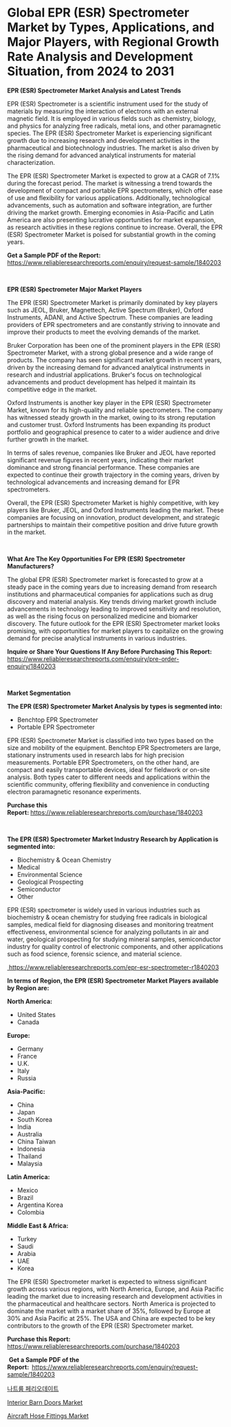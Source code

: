 <p><h1>Global EPR (ESR) Spectrometer Market by Types, Applications, and Major Players, with Regional Growth Rate Analysis and Development Situation, from 2024 to 2031</h1></p><p><strong>EPR (ESR) Spectrometer Market Analysis and Latest Trends</strong></p>
<p><p>EPR (ESR) Spectrometer is a scientific instrument used for the study of materials by measuring the interaction of electrons with an external magnetic field. It is employed in various fields such as chemistry, biology, and physics for analyzing free radicals, metal ions, and other paramagnetic species. The EPR (ESR) Spectrometer Market is experiencing significant growth due to increasing research and development activities in the pharmaceutical and biotechnology industries. The market is also driven by the rising demand for advanced analytical instruments for material characterization.</p><p>The EPR (ESR) Spectrometer Market is expected to grow at a CAGR of 7.1% during the forecast period. The market is witnessing a trend towards the development of compact and portable EPR spectrometers, which offer ease of use and flexibility for various applications. Additionally, technological advancements, such as automation and software integration, are further driving the market growth. Emerging economies in Asia-Pacific and Latin America are also presenting lucrative opportunities for market expansion, as research activities in these regions continue to increase. Overall, the EPR (ESR) Spectrometer Market is poised for substantial growth in the coming years.</p></p>
<p><strong>Get a Sample PDF of the Report:&nbsp;</strong> <a href="https://www.reliableresearchreports.com/enquiry/request-sample/1840203">https://www.reliableresearchreports.com/enquiry/request-sample/1840203</a></p>
<p>&nbsp;</p>
<p><strong>EPR (ESR) Spectrometer Major Market Players</strong></p>
<p><p>The EPR (ESR) Spectrometer Market is primarily dominated by key players such as JEOL, Bruker, Magnettech, Active Spectrum (Bruker), Oxford Instruments, ADANI, and Active Spectrum. These companies are leading providers of EPR spectrometers and are constantly striving to innovate and improve their products to meet the evolving demands of the market.</p><p>Bruker Corporation has been one of the prominent players in the EPR (ESR) Spectrometer Market, with a strong global presence and a wide range of products. The company has seen significant market growth in recent years, driven by the increasing demand for advanced analytical instruments in research and industrial applications. Bruker's focus on technological advancements and product development has helped it maintain its competitive edge in the market.</p><p>Oxford Instruments is another key player in the EPR (ESR) Spectrometer Market, known for its high-quality and reliable spectrometers. The company has witnessed steady growth in the market, owing to its strong reputation and customer trust. Oxford Instruments has been expanding its product portfolio and geographical presence to cater to a wider audience and drive further growth in the market.</p><p>In terms of sales revenue, companies like Bruker and JEOL have reported significant revenue figures in recent years, indicating their market dominance and strong financial performance. These companies are expected to continue their growth trajectory in the coming years, driven by technological advancements and increasing demand for EPR spectrometers.</p><p>Overall, the EPR (ESR) Spectrometer Market is highly competitive, with key players like Bruker, JEOL, and Oxford Instruments leading the market. These companies are focusing on innovation, product development, and strategic partnerships to maintain their competitive position and drive future growth in the market.</p></p>
<p>&nbsp;</p>
<p><strong>What Are The Key Opportunities For EPR (ESR) Spectrometer Manufacturers?</strong></p>
<p><p>The global EPR (ESR) Spectrometer market is forecasted to grow at a steady pace in the coming years due to increasing demand from research institutions and pharmaceutical companies for applications such as drug discovery and material analysis. Key trends driving market growth include advancements in technology leading to improved sensitivity and resolution, as well as the rising focus on personalized medicine and biomarker discovery. The future outlook for the EPR (ESR) Spectrometer market looks promising, with opportunities for market players to capitalize on the growing demand for precise analytical instruments in various industries.</p></p>
<p><strong>Inquire or Share Your Questions If Any Before Purchasing This Report:</strong> <a href="https://www.reliableresearchreports.com/enquiry/pre-order-enquiry/1840203">https://www.reliableresearchreports.com/enquiry/pre-order-enquiry/1840203</a></p>
<p>&nbsp;</p>
<p><strong>Market Segmentation</strong></p>
<p><strong>The EPR (ESR) Spectrometer Market Analysis by types is segmented into:</strong></p>
<p><ul><li>Benchtop EPR Spectrometer</li><li>Portable EPR Spectrometer</li></ul></p>
<p><p>EPR (ESR) Spectrometer Market is classified into two types based on the size and mobility of the equipment. Benchtop EPR Spectrometers are large, stationary instruments used in research labs for high precision measurements. Portable EPR Spectrometers, on the other hand, are compact and easily transportable devices, ideal for fieldwork or on-site analysis. Both types cater to different needs and applications within the scientific community, offering flexibility and convenience in conducting electron paramagnetic resonance experiments.</p></p>
<p><strong>Purchase this Report:&nbsp;</strong><a href="https://www.reliableresearchreports.com/purchase/1840203">https://www.reliableresearchreports.com/purchase/1840203</a></p>
<p>&nbsp;</p>
<p><strong>The EPR (ESR) Spectrometer Market Industry Research by Application is segmented into:</strong></p>
<p><ul><li>Biochemistry & Ocean Chemistry</li><li>Medical</li><li>Environmental Science</li><li>Geological Prospecting</li><li>Semiconductor</li><li>Other</li></ul></p>
<p><p>EPR (ESR) spectrometer is widely used in various industries such as biochemistry & ocean chemistry for studying free radicals in biological samples, medical field for diagnosing diseases and monitoring treatment effectiveness, environmental science for analyzing pollutants in air and water, geological prospecting for studying mineral samples, semiconductor industry for quality control of electronic components, and other applications such as food science, forensic science, and material science.</p></p>
<p><a href="https://www.reliableresearchreports.com/epr-esr-spectrometer-r1840203">&nbsp;https://www.reliableresearchreports.com/epr-esr-spectrometer-r1840203</a></p>
<p><strong>In terms of Region, the EPR (ESR) Spectrometer Market Players available by Region are:</strong></p>
<p>
    <p> <strong> North America: </strong>
        <ul>
            <li>United States</li>
            <li>Canada</li>
        </ul>
        </p> 
    <p> <strong> Europe: </strong>
        <ul>
            <li>Germany</li>
            <li>France</li>
            <li>U.K.</li>
            <li>Italy</li>
            <li>Russia</li>
        </ul>
        </p> 
    <p> <strong> Asia-Pacific: </strong>
        <ul>
            <li>China</li>
            <li>Japan</li>
            <li>South Korea</li>
            <li>India</li>
            <li>Australia</li>
            <li>China Taiwan</li>
            <li>Indonesia</li>
            <li>Thailand</li>
            <li>Malaysia</li>
        </ul>
        </p> 
    <p> <strong> Latin America: </strong>
        <ul>
            <li>Mexico</li>
            <li>Brazil</li>
            <li>Argentina Korea</li>
            <li>Colombia</li>
        </ul>
        </p> 
    <p> <strong> Middle East & Africa: </strong>
        <ul>
            <li>Turkey</li>
            <li>Saudi</li>
            <li>Arabia</li>
            <li>UAE</li>
            <li>Korea</li>
        </ul>
    </p>
    </p>
<p><p>The EPR (ESR) Spectrometer market is expected to witness significant growth across various regions, with North America, Europe, and Asia Pacific leading the market due to increasing research and development activities in the pharmaceutical and healthcare sectors. North America is projected to dominate the market with a market share of 35%, followed by Europe at 30% and Asia Pacific at 25%. The USA and China are expected to be key contributors to the growth of the EPR (ESR) Spectrometer market.</p></p>
<p><strong>Purchase this Report: </strong><a href="https://www.reliableresearchreports.com/purchase/1840203">https://www.reliableresearchreports.com/purchase/1840203</a></p>
<p>&nbsp;<strong>Get a Sample PDF of the Report:&nbsp;&nbsp;</strong><a href="https://www.reliableresearchreports.com/enquiry/request-sample/1840203">https://www.reliableresearchreports.com/enquiry/request-sample/1840203</a></p>
<p><strong></strong></p>
<p><p><a href="https://github.com/erwindropdead54/Market-Research-Report-List-1/blob/main/3122995176402.md">나트륨 페리오데이트</a></p><p><a href="https://github.com/AKSHATREPORTPRIME/Market-Research-Report-List-5/blob/main/interior-barn-doors-market.md">Interior Barn Doors Market</a></p><p><a href="https://github.com/faisalayoob601/Market-Research-Report-List-1/blob/main/aircraft-hose-fittings-market.md">Aircraft Hose Fittings Market</a></p></p>
